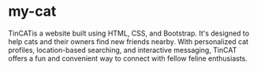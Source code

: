 # my-cat
TinCATis a website built using HTML, CSS, and Bootstrap. It's designed to help cats and their owners find new friends nearby. With personalized cat profiles, location-based searching, and interactive messaging, TinCAT offers a fun and convenient way to connect with fellow feline enthusiasts.

